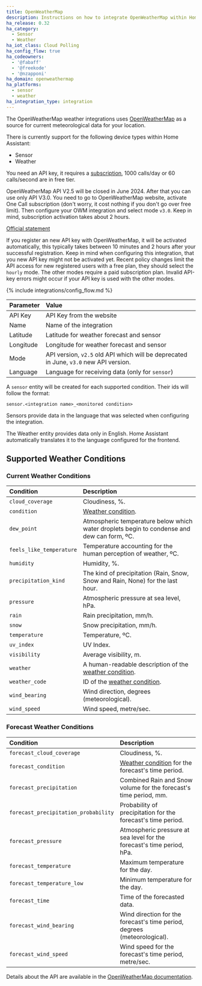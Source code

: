 ```yaml
---
title: OpenWeatherMap
description: Instructions on how to integrate OpenWeatherMap within Home Assistant.
ha_release: 0.32
ha_category:
  - Sensor
  - Weather
ha_iot_class: Cloud Polling
ha_config_flow: true
ha_codeowners:
  - '@fabaff'
  - '@freekode'
  - '@nzapponi'
ha_domain: openweathermap
ha_platforms:
  - sensor
  - weather
ha_integration_type: integration
---
```


The OpenWeatherMap weather integrations uses [OpenWeatherMap](https://openweathermap.org/) as a source for current meteorological data for your location.

There is currently support for the following device types within Home Assistant:

- Sensor
- Weather

You need an API key, it requires a [subscription](https://openweathermap.org/api/one-call-3), 1000 calls/day or 60 calls/second are in free tier.

<div class='note warning'>

OpenWeatherMap API V2.5 will be closed in June 2024. After that you can use only API V3.0.
You need to go to OpenWeatherMap website, activate One Call subscription (don't worry, it cost nothing if you don't go over free limit).
Then configure your OWM integration and select mode `v3.0`.
Keep in mind, subscription activation takes about 2 hours.

[Official statement](https://openweathermap.org/one-call-transfer)

</div>

<div class='note'>

If you register an new API key with OpenWeatherMap, it will be activated automatically, this typically takes between 10 minutes and 2 hours
after your successful registration. Keep in mind when configuring this integration, that you new API key might
not be activated yet. Recent policy changes limit the API access for new registered users with a free plan, they should select the `hourly` mode. The other modes require a paid subscription plan. Invalid API-key errors might occur if your API key is used with the other modes.

</div>

{% include integrations/config_flow.md %}

| Parameter | Value                                                                                 |
| :-------- | :------------------------------------------------------------------------------------ |
| API Key   | API Key from the website                                                              |
| Name      | Name of the integration                                                               |
| Latitude  | Latitude for weather forecast and sensor                                              |
| Longitude | Longitude for weather forecast and sensor                                             |
| Mode      | API version, `v2.5` old API which will be deprecated in June, `v3.0` new API version. |
| Language  | Language for receiving data (only for `sensor`)                                       |

A `sensor` entity will be created for each supported condition. Their ids will follow the format:

`sensor.<integration name>_<monitored condition>`

Sensors provide data in the language that was selected when configuring the integration.

<div class='note'>

The Weather entity provides data only in English. Home Assistant automatically translates it to the language configured for the frontend.

</div>

## Supported Weather Conditions

### Current Weather Conditions

| Condition                | Description                                                                                                                       |
| :----------------------- | :-------------------------------------------------------------------------------------------------------------------------------- |
| `cloud_coverage`         | Cloudiness, %.                                                                                                                    |
| `condition`              | [Weather condition](https://developers.home-assistant.io/docs/core/entity/weather/#recommended-values-for-state-and-condition).   |
| `dew_point`              | Atmospheric temperature below which water droplets begin to condense and dew can form, ºC.                                        |
| `feels_like_temperature` | Temperature accounting for the human perception of weather, ºC.                                                                   |
| `humidity`               | Humidity, %.                                                                                                                      |
| `precipitation_kind`     | The kind of precipitation (Rain, Snow, Snow and Rain, None) for the last hour.                                                    |
| `pressure`               | Atmospheric pressure at sea level, hPa.                                                                                           |
| `rain`                   | Rain precipitation, mm/h.                                                                                                         |
| `snow`                   | Snow precipitation, mm/h.                                                                                                         |
| `temperature`            | Temperature, ºC.                                                                                                                  |
| `uv_index`               | UV Index.                                                                                                                         |
| `visibility`             | Average visibility, m.                                                                                                            |
| `weather`                | A human-readable description of the [weather condition](https://openweathermap.org/weather-conditions#Weather-Condition-Codes-2). |
| `weather_code`           | ID of the [weather condition](https://openweathermap.org/weather-conditions#Weather-Condition-Codes-2).                           |
| `wind_bearing`           | Wind direction, degrees (meteorological).                                                                                         |
| `wind_speed`             | Wind speed, metre/sec.                                                                                                            |

### Forecast Weather Conditions

| Condition                            | Description                                                                                                                                                    |
| :----------------------------------- | :------------------------------------------------------------------------------------------------------------------------------------------------------------- |
| `forecast_cloud_coverage`            | Cloudiness, %.                                                                                                                                                 |
| `forecast_condition`                 | [Weather condition](https://developers.home-assistant.io/docs/core/entity/weather/#recommended-values-for-state-and-condition) for the forecast's time period. |
| `forecast_precipitation`             | Combined Rain and Snow volume for the forecast's time period, mm.                                                                                              |
| `forecast_precipitation_probability` | Probability of precipitation for the forecast's time period.                                                                                                   |
| `forecast_pressure`                  | Atmospheric pressure at sea level for the forecast's time period, hPa.                                                                                         |
| `forecast_temperature`               | Maximum temperature for the day.                                                                                                                               |
| `forecast_temperature_low`           | Minimum temperature for the day.                                                                                                                               |
| `forecast_time`                      | Time of the forecasted data.                                                                                                                                   |
| `forecast_wind_bearing`              | Wind direction for the forecast's time period, degrees (meteorological).                                                                                       |
| `forecast_wind_speed`                | Wind speed for the forecast's time period, metre/sec.                                                                                                          |

Details about the API are available in the [OpenWeatherMap documentation](https://openweathermap.org/api).
